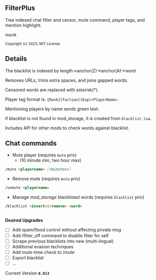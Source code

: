 ## FilterPlus
Tree indexed chat filter and censor, mute command, player tags, and mention highlight.

monk 

<sup>Copyright (c) 2023, MIT License</sup>

## Details
The blacklist is indexed by length->anchor(Z)->anchor(A)->word.

Removes URLs, trims extra spaces, and joins gapped words.

Censored words are replaced with asterisk(*).

Player tag format is: `{Rank}[Faction](Exp)<PlayerName>`.

Mentioning players by name sends green text.

If blacklist is not found in mod_storage, it is created from `blacklist.lua`.

Includes API for other mods to check words against blacklist.
## Chat commands
- Mute player (requires `mute` priv)
  - (10 minute min, two hour max)
```md
/mute <playername> [<minutes>]
```
- Remove mute (requires `mute` priv)
```md
/unmute <playername>
```
- Manage *mod_storage* blacklisted words (requires `blacklist` priv)
```md
/blacklist <insert>|<remove> <word>
```
##
**Desired Upgrades**
- [ ] Add spam/flood control without affecting private msg
- [ ] Add /filter_off command to disable filter for self
- [ ] Scrape previous blacklists into new (multi-lingual)
- [ ] Additional evasion techniques
- [ ] Add mute-time check to /mute
- [ ] Export blacklist
- [ ] ...

Current Version **`0.013`**